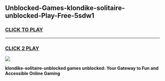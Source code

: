 
## Unblocked-Games-klondike-solitaire-unblocked-Play-Free-5sdw1
<h3>
<a href="https://premium76.site?title=klondike-solitaire-unblocked&ref=23A">CLICK TO PLAY</a></h3>
<hr>

<h3>
<a href="https://premium76.site?title=klondike-solitaire-unblocked&ref=23A">CLICK 2 PLAY</a>
  
</h3>

<a href="https://premium76.site?title=klondike-solitaire-unblocked&ref=23A"><img src="https://clearcache.store/games.png"></a>


**klondike-solitaire-unblocked games unblocked: Your Gateway to Fun and Accessible Online Gaming**
